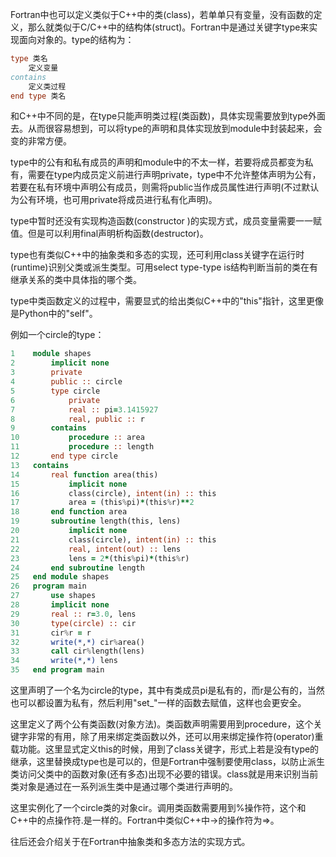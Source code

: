 Fortran中也可以定义类似于C++中的类(class)，若单单只有变量，没有函数的定义，那么就类似于C/C++中的结构体(struct)。Fortran中是通过关键字type来实现面向对象的。type的结构为：
```fortran
type 类名
    定义变量
contains
    定义类过程
end type 类名
```
和C++中不同的是，在type只能声明类过程(类函数)，具体实现需要放到type外面去。从而很容易想到，可以将type的声明和具体实现放到module中封装起来，会变的非常方便。

type中的公有和私有成员的声明和module中的不太一样，若要将成员都变为私有，需要在type内成员定义前进行声明private，type中不允许整体声明为公有，若要在私有环境中声明公有成员，则需将public当作成员属性进行声明(不过默认为公有环境，也可用private将成员进行私有化声明)。

type中暂时还没有实现构造函数(constructor )的实现方式，成员变量需要一一赋值。但是可以利用final声明析构函数(destructor)。

type也有类似C++中的抽象类和多态的实现，还可利用class关键字在运行时(runtime)识别父类或派生类型。可用select type-type is结构判断当前的类在有继承关系的类中具体指的哪个类。

type中类函数定义的过程中，需要显式的给出类似C++中的"this"指针，这里更像是Python中的"self"。

例如一个circle的type：
```fortran
1    module shapes
2        implicit none
3        private
4        public :: circle
5        type circle
6            private
7            real :: pi=3.1415927
8            real, public :: r
9        contains
10           procedure :: area
11           procedure :: length
12       end type circle
13   contains
14       real function area(this)
15           implicit none
16           class(circle), intent(in) :: this
17           area = (this%pi)*(this%r)**2
18       end function area
19       subroutine length(this, lens)
20           implicit none
21           class(circle), intent(in) :: this
22           real, intent(out) :: lens
23           lens = 2*(this%pi)*(this%r)
24       end subroutine length
25   end module shapes
26   program main
27       use shapes
28       implicit none
29       real :: r=3.0, lens
30       type(circle) :: cir
31       cir%r = r
32       write(*,*) cir%area()
33       call cir%length(lens)
34       write(*,*) lens
35   end program main
```
这里声明了一个名为circle的type，其中有类成员pi是私有的，而r是公有的，当然也可以都设置为私有，然后利用"set_"一样的函数去赋值，这样也会更安全。

这里定义了两个公有类函数(对象方法)。类函数声明需要用到procedure，这个关键字非常的有用，除了用来绑定类函数以外，还可以用来绑定操作符(operator)重载功能。这里显式定义this的时候，用到了class关键字，形式上若是没有type的继承，这里替换成type也是可以的，但是Fortran中强制要使用class，以防止派生类访问父类中的函数对象(还有多态)出现不必要的错误。class就是用来识别当前类对象是通过在一系列派生类中是通过哪个类进行声明的。

这里实例化了一个circle类的对象cir。调用类函数需要用到%操作符，这个和C++中的点操作符.是一样的。Fortran中类似C++中->的操作符为=>。



往后还会介绍关于在Fortran中抽象类和多态方法的实现方式。
